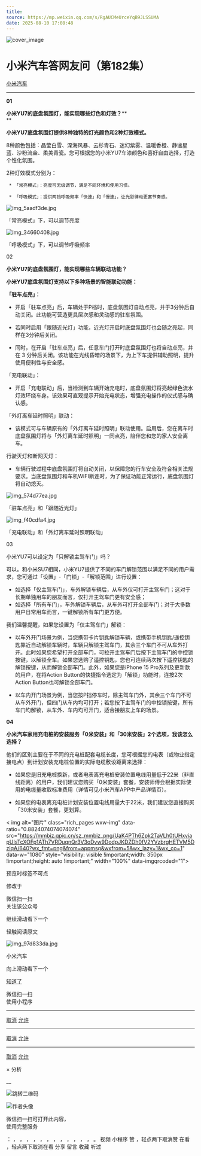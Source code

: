 ```yaml
---
title: 
source: https://mp.weixin.qq.com/s/RgAUCMeUrceYqB9JLSSUMA
date: 2025-08-10 17:08:48
---
```


![cover_image](images/img_c5750ad4.jpg)


#  小米汽车答网友问（第182集）


[ 小米汽车 ](<javascript:void\(0\);>)

______

**01**

**小米YU7的底盘****氛围灯****，能实现哪些灯色和灯效？****  
**

**小米YU7底盘氛围灯提供8种独特的灯光颜色和2种灯效模式。**

8种颜色包括：晶莹白雪、深海风暴、云杉青石、迷幻紫雾、温暖香橙、静谧星蓝、沙粉流金、柔美青瓷。您可根据您的小米YU7车漆颜色和喜好自由选择，打造个性化氛围。

2种灯效模式分别为：

     * 「常亮模式」：亮度可无级调节，满足不同环境和使用习惯。

     * 「呼吸模式」：提供两挡呼吸频率「快速」和「慢速」，让光影律动更富节奏感。

![img_5aadf3de.jpg](images/img_5aadf3de.jpg)

「常亮模式」下，可以调节亮度 

![img_34660408.jpg](images/img_34660408.jpg)

「呼吸模式」下，可以调节呼吸频率

02

**小米YU7的底盘****氛围灯****，能实现哪些车辆联动功能？**

**小米YU7底盘氛围灯支持以下多种场景的智能联动功能：**

**「驻车点亮」：**

  * 开启「驻车点亮」后，车辆处于P档时，底盘氛围灯自动点亮，并于3分钟后自动关闭。此功能可营造更具层次感和灵动感的驻车氛围。  

  * 若同时启用「跟随近光灯」功能，近光灯开启时底盘氛围灯也会随之亮起，同样在3分钟后关闭。  

  * 同时，在开启「驻车点亮」后，任意车门打开时底盘氛围灯也将自动点亮，并在 3 分钟后关闭。该功能在光线昏暗的场景下，为上下车提供辅助照明，提升使用便利性与安全感。

「充电联动」：

  * 开启「充电联动」后，当检测到车辆开始充电时，底盘氛围灯将亮起绿色流水灯效环绕车身。该效果可直观提示开始充电状态，增强充电操作的仪式感与确认感。

「外灯离车延时照明」联动：

  * 该模式可与车辆原有的「外灯离车延时照明」联动使用。启用后，您在离车时底盘氛围灯将与「外灯离车延时照明」一同点亮，陪伴您和您的家人安全离车。

行驶灭灯和断网灭灯：

  * 车辆行驶过程中底盘氛围灯将自动关闭，以保障您的行车安全及符合相关法规要求。当底盘氛围灯和车机WIFI断连时，为了保证功能正常运行，底盘氛围灯将自动熄灭。

![img_574d77ea.jpg](images/img_574d77ea.jpg)

「驻车点亮」和「跟随近光灯」

![img_f40cdfa4.jpg](images/img_f40cdfa4.jpg)

「充电联动」和「外灯离车延时照明联动」

03

小米YU7可以设定为「只解锁主驾车门」吗？

可以。和小米SU7相同，小米YU7提供了不同的车门解锁范围以满足不同的用户需求，您可通过「设置」-「门锁」-「解锁范围」进行设置：

  * 如选择「仅主驾车门」，车外解锁车辆后，从车外仅可打开主驾车门；这对于长期单独用车的朋友而言，仅打开主驾车门更有安全感；
  * 如选择「所有车门」，车外解锁车辆后，从车外可打开全部车门；对于大多数用户日常用车而言，一键解锁所有车门更方便。

我们温馨提醒，如果您设置为「仅主驾车门」解锁：

  * 以车外开门场景为例，当您携带卡片钥匙解锁车辆，或携带手机钥匙/遥控钥匙靠近自动解锁车辆时，车辆只解锁主驾车门，其余三个车门不可从车外打开。此时如果您希望打开全部车门，可拉开主驾车门后按下主驾车门的中控锁按键，以解锁全车。如果您选购了遥控钥匙，您也可连续两次按下遥控钥匙的解锁按键，从而解锁全部车门。此外，如果您是iPhone 15 Pro系列及更新款的用户，在将Action Button的快捷指令选定为「解锁」功能时，连按2次Action Button也可解锁全部车门。

  * 以车内开门场景为例，当您按P挡停车时，除主驾车门外，其余三个车门不可从车外开门，但四门从车内均可打开；若您按下主驾车门的中控锁按键，所有车门均解锁，从车外、车内均可开门，适合接朋友上车的场景。

**04**

**小米汽车家用充电桩的安装服务「0米安装」和「30米安装」2个选项，我该怎么选择？**

他们的区别主要在于不同的充电桩配套电缆长度，您可根据您的电表（或物业指定接电点）到计划安装充电桩位置的实际电缆敷设距离来选择：

  * 如果您是旧充电桩换新，或者电表离充电桩安装位置电线用量低于22米（非直线距离）的用户，我们建议您购买「0米安装」套餐，安装师傅会根据实际使用的电缆量收取标准费用（详情可见小米汽车APP中产品详情页）。

  * 如果您的电表离充电桩计划安装位置电线用量大于22米，我们建议您直接购买「30米安装」套餐，更划算。

  

< img alt="图片" class="rich_pages wxw-img" data-ratio="0.8824074074074074" src="https://mmbiz.qpic.cn/sz_mmbiz_png/UaK4PTh6Zpk2TaVLh0tUHxviapUIsTcXOFp1ATh7VRDuqnQr3V3oDvw9DodpJKDZDh0fV2YVzbrgHETVM5DzIqA/640?wx_fmt=png&from=appmsg&wxfrom=5&wx_lazy=1&wx_co=1" data-w="1080" style="visibility: visible !important;width: 350px !important;height: auto !important;" width="100%" data-imgqrcoded="1">  
[](<>)

  

预览时标签不可点

修改于

微信扫一扫  
关注该公众号

继续滑动看下一个

轻触阅读原文

![img_97d833da.jpg](images/img_97d833da.jpg)

小米汽车 

向上滑动看下一个

[知道了](<javascript:;>)

微信扫一扫  
使用小程序

****

[取消](<javascript:void\(0\);>) [允许](<javascript:void\(0\);>)

****

[取消](<javascript:void\(0\);>) [允许](<javascript:void\(0\);>)

****

[取消](<javascript:void\(0\);>) [允许](<javascript:void\(0\);>)

× 分析

__

![跳转二维码]()

![作者头像](images/img_97d833da.jpg)

微信扫一扫可打开此内容，  
使用完整服务

： ， ， ， ， ， ， ， ， ， ， ， ， 。 视频 小程序 赞 ，轻点两下取消赞 在看 ，轻点两下取消在看 分享 留言 收藏 听过